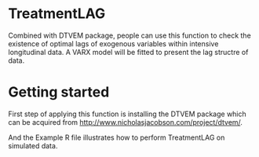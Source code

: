 # TreatmentLAG
Combined with DTVEM package, people can use this function to check the existence of optimal lags of exogenous variables within intensive longitudinal data. 
A VARX model will be fitted to present the lag structre of data.
# Getting started
First step of applying this function is installing the DTVEM package which can be acquired from http://www.nicholasjacobson.com/project/dtvem/.

And the Example R file illustrates how to perform TreatmentLAG on simulated data. 
